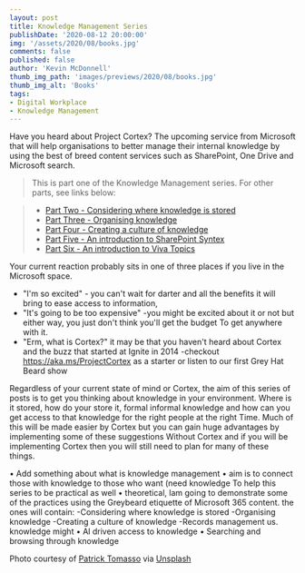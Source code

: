 ```yaml
---
layout: post
title: Knowledge Management Series
publishDate: '2020-08-12 20:00:00'
img: '/assets/2020/08/books.jpg'
comments: false
published: false
author: 'Kevin McDonnell'
thumb_img_path: 'images/previews/2020/08/books.jpg'
thumb_img_alt: 'Books'
tags:
- Digital Workplace
- Knowledge Management
---
```


Have you heard about Project Cortex? The upcoming service from Microsoft that will help organisations to better manage their internal knowledge by using the best of breed content services such as SharePoint, One Drive and Microsoft search.

> This is part one of the Knowledge Management series. For other parts, see links below:

> * [Part Two - Considering where knowledge is stored](/2020/09/10/knowledge-management-series-considering-where-knowledge-is-stored)
> * [Part Three - Organising knowledge](/2020/09/14/knowledge-management-organising-knowledge)
> * [Part Four - Creating a culture of knowledge](/2020/09/17/knowledge-management-series-creating-a-culture-of-knowledge)
> * [Part Five - An introduction to SharePoint Syntex](/2020/09/26/knowledge-management-series-introduction-to-sharepoint-syntex)
> * [Part Six - An introduction to Viva Topics](/2021/02/06/knowledge-management-series-introduction-to-viva-topics)

Your current reaction probably sits in one of three places if you live in the Microsoft space.

* "I'm so excited" - you can't wait for darter and all the benefits it will bring to ease access to information,
* "It's going to be too expensive" -you might be excited about it or not but either way, you just don't think you'll get the budget To get anywhere with it.
* "Erm, what is Cortex?" it may be that you haven't heard about Cortex and the buzz that started at Ignite in 2014 -checkout https://aka.ms/ProjectCortex as a starter or
listen to our first Grey Hat Beard show

Regardless of your current state of mind or Cortex,
the aim of this series of posts is to get you thinking about knowledge in your environment.
Where is it stored, how do your store it, formal
informal knowledge and how can you get access to that knowledge for the right people at the right Time. Much of this will be made easier by Cortex but you can gain huge advantages by implementing some of these suggestions Without Cortex and if you will be
implementing Cortex then you will still need to
plan for many of these things.

• Add something about what is knowledge management
• aim is to connect those with knowledge to those who want (need knowledge
To help this series to be practical as well
• theoretical, lam going to demonstrate
some of the practices using the Greybeard
etiquette of Microsoft 365 content. the
ones will contain:
-Considering where knowledge is stored -Organising knowledge
-Creating a culture of knowledge
-Records management us. knowledge might
• Al driven access to knowledge
• Searching and browsing through knowledge

Photo courtesy of [Patrick Tomasso](https://unsplash.com/@impatrickt) via [Unsplash](https://unsplash.com)
